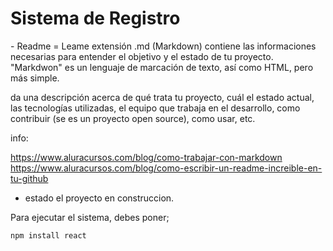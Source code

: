 <h1> Sistema de Registro </h1>
- Readme = Leame  extensión .md (Markdown)
  contiene las informaciones necesarias para entender el objetivo y el estado de tu proyecto. 
  "Markdwon" es un lenguaje de marcación de texto, así como HTML, pero más simple. 

  da una descripción acerca de qué trata tu proyecto, cuál el estado actual, las tecnologías utilizadas, 
  el equipo que trabaja en el desarrollo, como contribuir (se es un proyecto open source), como usar, etc.

  info:

  https://www.aluracursos.com/blog/como-trabajar-con-markdown
  https://www.aluracursos.com/blog/como-escribir-un-readme-increible-en-tu-github
  
- estado el proyecto en construccion.

Para ejecutar el sistema, debes poner;

````npm install react````
